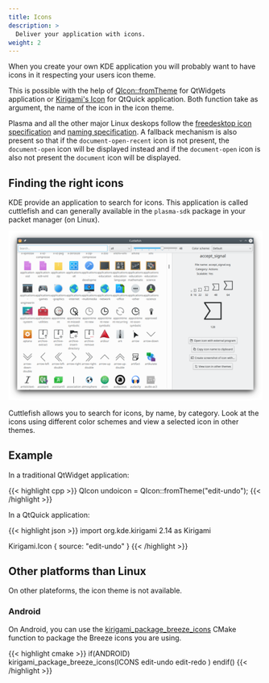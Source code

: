 ```yaml
---
title: Icons
description: >
  Deliver your application with icons.
weight: 2
---
```


When you create your own KDE application you will probably want to have icons in it respecting your users icon theme. 

This is possible with the help of [QIcon::fromTheme](https://doc.qt.io/qt-5/qicon.html#fromTheme) for QtWidgets application or [Kirigami's Icon](docs:kirigami2;Icon) for QtQuick application. Both function take as argument, the name of the icon in the icon theme.

Plasma and all the other major Linux deskops follow the [freedesktop icon specification](http://standards.freedesktop.org/icon-theme-spec/icon-theme-spec-latest.html) and [naming specification](http://standards.freedesktop.org/icon-naming-spec/icon-naming-spec-latest.html). A fallback mechanism is also present so that if the `document-open-recent` icon is not present, the `document-open` icon will be displayed instead and if the `document-open` icon is also not present the `document` icon will be displayed.

## Finding the right icons

KDE provide an application to search for icons. This application is called cuttlefish and can generally available in the `plasma-sdk` package in your packet manager (on Linux).

![Screenshot of cuttlefish](cuttlefish.png)

Cuttlefish allows you to search for icons, by name, by category. Look at the icons using different color schemes and view a selected icon in other themes.

## Example

In a traditional QtWidget application:

{{< highlight cpp >}}
QIcon undoicon = QIcon::fromTheme("edit-undo");
{{< /highlight >}}

In a QtQuick application:

{{< highlight json >}}
import org.kde.kirigami 2.14 as Kirigami

Kirigami.Icon {
    source: "edit-undo"
} 
{{< /highlight >}}

## Other platforms than Linux

On other plateforms, the icon theme is not available.

### Android

On Android, you can use the [kirigami_package_breeze_icons](https://invent.kde.org/frameworks/kirigami/-/blob/master/KF5Kirigami2Macros.cmake#L5) CMake function to package the Breeze icons you are using.

{{< highlight cmake >}}
if(ANDROID)
    kirigami_package_breeze_icons(ICONS
        edit-undo
        edit-redo
    )
endif()
{{< /highlight >}}
